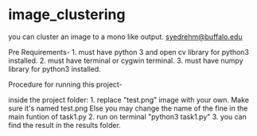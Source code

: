 # image_clustering
you can cluster an image to a mono like output.
syedrehm@buffalo.edu

Pre Requirements-
	1. must have python 3 and open cv library for python3 installed.
	2. must have terminal or cygwin terminal. 
	3. must have numpy library for python3 installed.

Procedure for running this project-

inside the project folder:
	1. replace "test.png" image with your own. Make sure it's named test.png
    Else you may change the name of the fine in the main funtion of task1.py
	2. run on terminal "python3 task1.py"
	3. you can find the result in the results folder.

